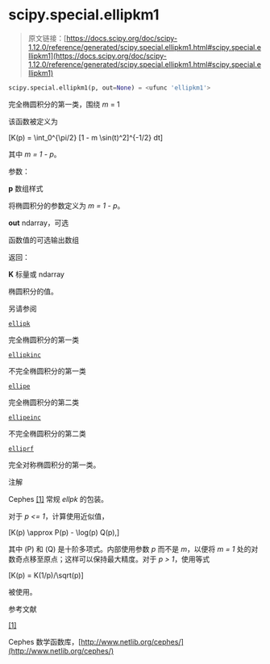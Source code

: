 # scipy.special.ellipkm1

> 原文链接：[https://docs.scipy.org/doc/scipy-1.12.0/reference/generated/scipy.special.ellipkm1.html#scipy.special.ellipkm1](https://docs.scipy.org/doc/scipy-1.12.0/reference/generated/scipy.special.ellipkm1.html#scipy.special.ellipkm1)

```py
scipy.special.ellipkm1(p, out=None) = <ufunc 'ellipkm1'>
```

完全椭圆积分的第一类，围绕 *m* = 1

该函数被定义为

\[K(p) = \int_0^{\pi/2} [1 - m \sin(t)^2]^{-1/2} dt\]

其中 *m = 1 - p*。

参数：

**p** 数组样式

将椭圆积分的参数定义为 *m = 1 - p*。

**out** ndarray，可选

函数值的可选输出数组

返回：

**K** 标量或 ndarray

椭圆积分的值。

另请参阅

[`ellipk`](https://docs.scipy.org/doc/scipy-1.12.0/reference/generated/scipy.special.ellipk.html#scipy.special.ellipk "scipy.special.ellipk")

完全椭圆积分的第一类

[`ellipkinc`](https://docs.scipy.org/doc/scipy-1.12.0/reference/generated/scipy.special.ellipkinc.html#scipy.special.ellipkinc "scipy.special.ellipkinc")

不完全椭圆积分的第一类

[`ellipe`](https://docs.scipy.org/doc/scipy-1.12.0/reference/generated/scipy.special.ellipe.html#scipy.special.ellipe "scipy.special.ellipe")

完全椭圆积分的第二类

[`ellipeinc`](https://docs.scipy.org/doc/scipy-1.12.0/reference/generated/scipy.special.ellipeinc.html#scipy.special.ellipeinc "scipy.special.ellipeinc")

不完全椭圆积分的第二类

[`elliprf`](https://docs.scipy.org/doc/scipy-1.12.0/reference/generated/scipy.special.elliprf.html#scipy.special.elliprf "scipy.special.elliprf")

完全对称椭圆积分的第一类。

注解

Cephes [[1]](#r13d0627b55d6-1) 常规 *ellpk* 的包装。

对于 *p <= 1*，计算使用近似值，

\[K(p) \approx P(p) - \log(p) Q(p),\]

其中 \(P\) 和 \(Q\) 是十阶多项式。内部使用参数 *p* 而不是 *m*，以便将 *m = 1* 处的对数奇点移至原点；这样可以保持最大精度。对于 *p > 1*，使用等式

\[K(p) = K(1/p)/\sqrt(p)\]

被使用。

参考文献

[[1]](#id1)

Cephes 数学函数库，[http://www.netlib.org/cephes/](http://www.netlib.org/cephes/)
